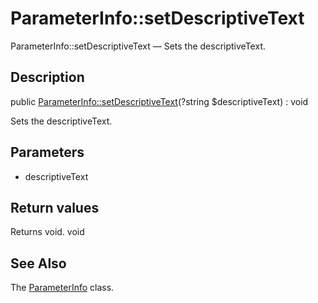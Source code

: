 ParameterInfo::setDescriptiveText
================

ParameterInfo::setDescriptiveText — Sets the descriptiveText.

Description
---------------


public [ParameterInfo::setDescriptiveText](https://github.com/lingtalfi/DocTools/blob/master/doc/api/DocTools/Info/ParameterInfo/setDescriptiveText.md)(?string $descriptiveText) : void




Sets the descriptiveText.




Parameters
--------------

- descriptiveText
    

Return values
----------------

Returns void.
void








See Also
-----------

The [ParameterInfo](https://github.com/lingtalfi/DocTools/blob/master/doc/api/DocTools/Info/ParameterInfo.md) class.
